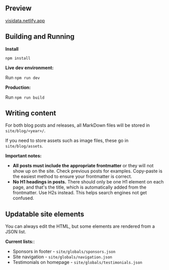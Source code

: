 ## Preview

[visidata.netlify.app](https://visidata.netlify.app)

## Building and Running 

**Install**

`npm install`

**Live dev environment:**

Run `npm run dev`

**Production:**

Run `npm run build`

## Writing content

For both blog posts and releases, all MarkDown files will be stored in `site/blog/<year>/`.

If you need to store assets such as image files, these go in `site/blog/assets`.

**Important notes:**

* **All posts must include the appropriate frontmatter** or they will not show up on the site. Check previous posts for examples. Copy-paste is the easiest method to ensure your frontmatter is correct.
* **No H1 headings in posts.** There should only be one H1 element on each page, and that's the title, which is automatically added from the frontmatter. Use H2s instead. This helps search engines not get confused.

## Updatable site elements

You can always edit the HTML, but some elements are rendered from a JSON list.

**Current lists:**:

* Sponsors in footer - `site/globals/sponsors.json`
* Site navigation - `site/globals/navigation.json`
* Testimonials on homepage - `site/globals/testimonials.json`